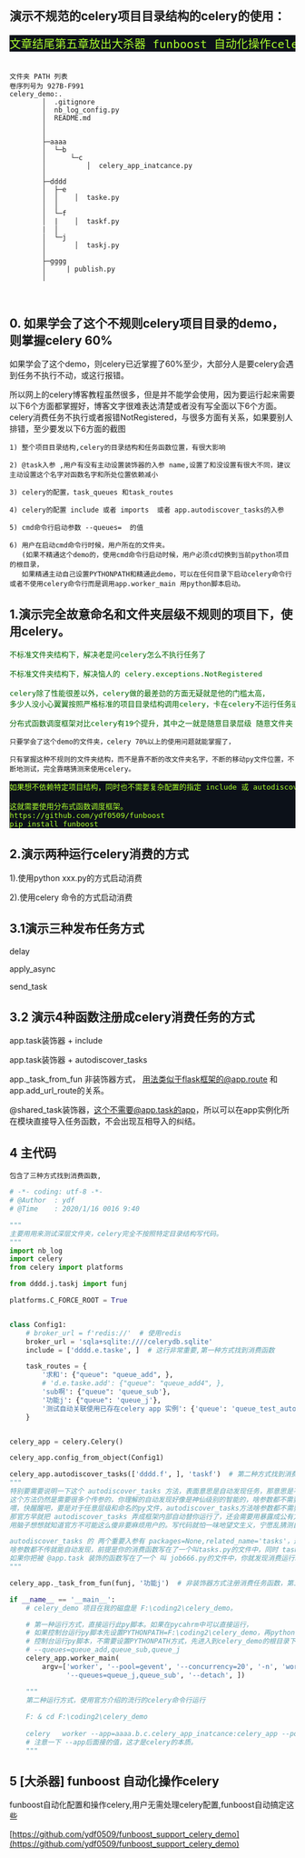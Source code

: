 ## 演示不规范的celery项目目录结构的celery的使用：

<pre style="color: greenyellow;background-color: #0c1119; font-size: x-large;">
文章结尾第五章放出大杀器 funboost 自动化操作celery demo例子
</pre>



```

文件夹 PATH 列表
卷序列号为 927B-F991
celery_demo:.
        │  .gitignore
        │  nb_log_config.py
        │  README.md
        │  
        │          
        ├─aaaa
        │  └─b
        │      └─c
        │          │  celery_app_inatcance.py
        │                  
        ├─dddd
        │  ├─e
        │  │    │  taske.py
        │  │          
        │  └─f
        │  |    │  taskf.py
        |  │            
        │  └─j
        │       │  taskj.py
        │              
        ├─gggg
        │     | publish.py
        │      

        
```

## 0. 如果学会了这个不规则celery项目目录的demo，则掌握celery 60%

如果学会了这个demo，则celery已近掌握了60%至少，大部分人是要celery会遇到任务不执行不动，或这行报错。

所以网上的celery博客教程虽然很多，但是并不能学会使用，因为要运行起来需要以下6个方面都掌握好，博客文字很难表达清楚或者没有写全面以下6个方面。
celery消费任务不执行或者报错NotRegistered，与很多方面有关系，如果要别人排错，至少要发以下6方面的截图


```
1) 整个项目目录结构,celery的目录结构和任务函数位置，有很大影响
   
2) @task入参 ,用户有没有主动设置装饰器的入参 name,设置了和没设置有很大不同，建议主动设置这个名字对函数名字和所处位置依赖减小
   
3) celery的配置，task_queues 和task_routes 

4) celery的配置 include 或者 imports  或者 app.autodiscover_tasks的入参

5) cmd命令行启动参数 --queues=  的值
   
6) 用户在启动cmd命令行时候，用户所在的文件夹。
   (如果不精通这个demo的，使用cmd命令行启动时候，用户必须cd切换到当前python项目的根目录，
   如果精通主动自己设置PYTHONPATH和精通此demo，可以在任何目录下启动celery命令行或者不使用celery命令行而是调用app.worker_main 用python脚本启动。
```

## 1.演示完全故意命名和文件夹层级不规则的项目下，使用celery。

<pre style="color: #006400;font-size: medium">
不标准文件夹结构下，解决老是问celery怎么不执行任务了

不标准文件夹结构下，解决恼人的 celery.exceptions.NotRegistered

celery除了性能很差以外，celery做的最差劲的方面无疑就是他的门槛太高，
多少人没小心翼翼按照严格标准的项目目录结构调用celery，卡在celery不运行任务或者报错NotRegistered在第一步就劝退了。

分布式函数调度框架对比celery有19个提升，其中之一就是随意目录层级 随意文件夹 文件命名。
</pre>

```
只要学会了这个demo的文件夹，celery 70%以上的使用问题就能掌握了，

只有掌握这种不规则的文件夹结构，而不是靠不断的改文件夹名字，不断的移动py文件位置，不断地测试，完全靠瞎猜测来使用celery。

```

<pre style="color: greenyellow;background-color: #0c1119; font-size: medium;">
如果想不依赖特定项目结构，同时也不需要复杂配置的指定 include 或 autodiscover_tasks ，怎么玩转分布式任务调度呢，

这就需要使用分布式函数调度框架。 
https://github.com/ydf0509/funboost
pip install funboost 
</pre>

## 2.演示两种运行celery消费的方式

1).使用python xxx.py的方式启动消费

2).使用celery 命令的方式启动消费

## 3.1演示三种发布任务方式

delay

apply_async

send_task

## 3.2 演示4种函数注册成celery消费任务的方式

app.task装饰器 + include

app.task装饰器 + autodiscover_tasks

app._task_from_fun 非装饰器方式， 用法类似于flask框架的@app.route 和app.add_url_route的关系。

@shared_task装饰器，这个不需要@app.task的app，所以可以在app实例化所在模块直接导入任务函数，不会出现互相导入的纠结。

## 4 主代码

```
包含了三种方式找到消费函数,
```

```python
# -*- coding: utf-8 -*-
# @Author  : ydf
# @Time    : 2020/1/16 0016 9:40

"""
主要用用来测试深层文件夹，celery完全不按照特定目录结构写代码。
"""
import nb_log
import celery
from celery import platforms

from dddd.j.taskj import funj

platforms.C_FORCE_ROOT = True


class Config1:
    # broker_url = f'redis://'  # 使用redis
    broker_url = 'sqla+sqlite:////celerydb.sqlite'
    include = ['dddd.e.taske', ]  # 这行非常重要,第一种方式找到消费函数

    task_routes = {
        '求和': {"queue": "queue_add", },
        # 'd.e.taske.add': {"queue": "queue_add4", },
        'sub啊': {"queue": 'queue_sub'},
        '功能j': {"queue": 'queue_j'},
        '测试自动关联使用已存在celery app 实例': {'queue': 'queue_test_auto_share_celeryapp'}
    }


celery_app = celery.Celery()

celery_app.config_from_object(Config1)

celery_app.autodiscover_tasks(['dddd.f', ], 'taskf')  # 第二种方式找到消费函数。
"""
特别要需要说明一下这个 autodiscover_tasks 方法，表面意思是自动发现任务，那意思是不是这很流弊，暴击第一种配置include的用法呢，
这个方法仍然是需要很多个传参的，你理解的自动发现好像是神仙级别的智能的，啥参数都不需要传，自动就能发现任务。
喂，快醒醒吧，要是对于任意层级和命名的py文件，autodiscover_tasks方法啥参数都不需要传，就能自动发现，
那官方早就把 autodiscover_tasks 弄成框架内部自动替你运行了，还会需要用暴露成公有方法需要户去手动调用吗,
用脑子想想就知道官方不可能这么傻非要麻烦用户的。写代码就怕一味地望文生义，宁愿乱猜测自己瞎意淫，也不愿意跳转到源码面稍微看看入参有哪些。

autodiscover_tasks 的 两个重要入参有 packages=None,related_name='tasks'，这两个入参有默认值，
啥参数都不传就能自动发现，前提是你的消费函数写在了一个叫tasks.py的文件中，同时 tasks.py和celery的app实例是在同一个文件夹层级里面。
如果你把被 @app.task 装饰的函数写在了一个 叫 job666.py的文件中，你就发现消费运行时候，报错 celery.exceptions.NotRegistered
"""

celery_app._task_from_fun(funj, '功能j')  # 非装饰器方式注册消费任务函数，第三种方式找到消费函数

if __name__ == '__main__':
    # celery_demo 项目在我的磁盘是 F:\coding2\celery_demo。

    # 第一种运行方式，直接运行此py脚本。如果在pycahrm中可以直接运行，
    # 如果控制台运行py脚本先设置PYTHONPATH=F:\coding2\celery_demo，再python celery_app_inatcance.py 运行。
    # 控制台运行py脚本，不需要设置PYTHONPATH方式，先进入到celery_demo的根目录下，再python -m aaaa.b.c.celery_app_inatcance
    # --queues=queue_add,queue_sub,queue_j
    celery_app.worker_main(
        argv=['worker', '--pool=gevent', '--concurrency=20', '-n', 'worker1@%h', '--loglevel=debug',
              '--queues=queue_j,queue_sub', '--detach', ])

    """
    第二种运行方式，使用官方介绍的流行的celery命令行运行
    
    F: & cd F:\coding2\celery_demo 
    
    celery   worker --app=aaaa.b.c.celery_app_inatcance:celery_app --pool=gevent --concurrency=5  --queues=queue_add,queue_sub
    # 注意一下 --app后面接的值，这才是celery的本质。
    """

```


## 5 [大杀器] funboost 自动化操作celery

funboost自动化配置和操作celery,用户无需处理celery配置,funboost自动搞定这些

[https://github.com/ydf0509/funboost_support_celery_demo](https://github.com/ydf0509/funboost_support_celery_demo)
